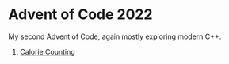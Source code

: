 # Advent of Code 2022

My second Advent of Code, again mostly exploring modern C++.

1. [Calorie Counting](https://adventofcode.com/2022/day/1)
